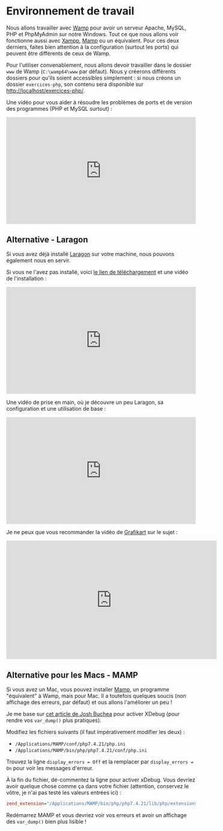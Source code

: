 # Environnement de travail

Nous allons travailler avec [Wamp](https://sourceforge.net/projects/wampserver/files/latest/download) pour avoir un serveur Apache, MySQL, PHP et PhpMyAdmin sur notre Windows. Tout ce que nous allons voir fonctionne aussi avec [Xampp](https://www.apachefriends.org/fr/index.html), [Mamp](https://www.mamp.info/en/downloads/) ou un équivalent. Pour ces deux derniers, faites bien attention à la configuration (surtout les ports) qui peuvent être différents de ceux de Wamp.

Pour l'utiliser convenablement, nous allons devoir travailler dans le dossier `www` de Wamp (`C:\wamp64\www` par défaut). Nous y créerons différents dossiers pour qu'ils soient accessibles simplement : si nous créons un dossier `exercices-php`, son contenu sera disponible sur [http://localhost/exercices-php/](http://localhost/exercices-php/).

Une vidéo pour vous aider à résoudre les problèmes de ports et de version des programmes (PHP et MySQL surtout) :

<div style="position: relative; padding-bottom: 56.25%; height: 0;"><iframe src="https://www.loom.com/embed/b835ff259c954b73997523c051fa1d98" frameborder="0" webkitallowfullscreen mozallowfullscreen allowfullscreen style="position: absolute; top: 0; left: 0; width: 100%; height: 100%;"></iframe></div>

## Alternative - Laragon

Si vous avez déjà installé [Laragon](https://laragon.org) sur votre machine, nous pouvons également nous en servir.

Si vous ne l'avez pas installé, voici [le lien de téléchargement](https://laragon.org/download/) et une vidéo de l'installation :

<div style="position: relative; padding-bottom: 56.25%; height: 0;"><iframe src="https://www.loom.com/embed/d19ac2557626460e802530ba57575fcd" frameborder="0" webkitallowfullscreen mozallowfullscreen allowfullscreen style="position: absolute; top: 0; left: 0; width: 100%; height: 100%;"></iframe></div>

Une vidéo de prise en main, où je découvre un peu Laragon, sa configuration et une utilisation de base :

<div style="position: relative; padding-bottom: 56.25%; height: 0;"><iframe src="https://www.loom.com/embed/aae42d13cca4482f8b6a7bf02a293683" frameborder="0" webkitallowfullscreen mozallowfullscreen allowfullscreen style="position: absolute; top: 0; left: 0; width: 100%; height: 100%;"></iframe></div>

Je ne peux que vous recommander la vidéo de [Grafikart](https://grafikart.fr/) sur le sujet :

<iframe width="560" height="315" src="https://www.youtube.com/embed/sHHl5kihXD4" title="YouTube video player" frameborder="0" allow="accelerometer; autoplay; clipboard-write; encrypted-media; gyroscope; picture-in-picture" allowfullscreen></iframe>

## Alternative pour les Macs - MAMP

Si vous avez un Mac, vous pouvez installer [Mamp](https://www.mamp.info/en/downloads/), un programme "équivalent" à Wamp, mais pour Mac. Il a toutefois quelques soucis (non affichage des erreurs, par défaut) et ous allons l'améliorer un peu !

Je me base sur [cet article de Josh Buchea](https://joshbuchea.com/mac-enable-xdebug-in-mamp/) pour activer XDebug (pour rendre vos `var_dump()` plus pratiques).

Modifiez les fichiers suivants (il faut impérativement modifier les deux) :
- `/Applications/MAMP/conf/php7.4.21/php.ini`
- `/Applications/MAMP/bin/php/php7.4.21/conf/php.ini`

Trouvez la ligne `display_errors = Off` et la remplacer par `display_errors = On` pour voir les messages d'erreur.

À la fin du fichier, dé-commentez la ligne pour activer xDebug. Vous devriez avoir quelque chose comme ça dans votre fichier (attention, conservez le vôtre, je n'ai pas testé les valeurs entrées ici) :

```ini
zend_extension="/Applications/MAMP/bin/php/php7.4.21/lib/php/extensions/no-debug-non-zts-20151012/xdebug.so"
```

Redémarrez MAMP et vous devriez voir vos erreurs et avoir un affichage des `var_dump()` bien plus lisible !